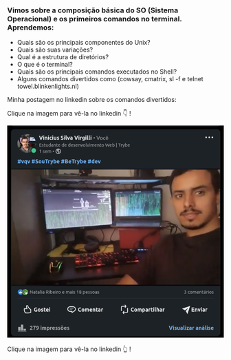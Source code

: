 ### Vimos sobre a composição básica do SO (Sistema Operacional) e os primeiros comandos no terminal. Aprendemos:

- Quais são os principais componentes do Unix?
- Quais são suas variações?
- Qual é a estrutura de diretórios?
- O que é o terminal?
- Quais são os principais comandos executados no Shell?
- Alguns comandos divertidos como (cowsay, cmatrix, sl -f e telnet towel.blinkenlights.nl)

Minha postagem no linkedin sobre os comandos divertidos:

Clique na imagem para vê-la no linkedin :point_down: !

<a href="https://www.linkedin.com/posts/vinicius-silva-virgilli_vqv-soutrybe-betrybe-activity-7029469353032978432-LluT?utm_source=share&utm_medium=member_desktop" target="_blank" rel="noopener noreferrer"><img style="margin: auto" src="postagem sobre comandos no terminal.png" alt="postagem sobre comandos no terminal"></a>

Clique na imagem para vê-la no linkedin :point_up_2: !






